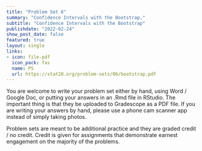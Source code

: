 ```yaml
---
title: "Problem Set 6"
summary: "Confidence Intervals with the Bootstrap."
subtitle: "Confidence Intervals with the Bootstrap"
publishdate: "2022-02-24"
show_post_date: false
featured: true
layout: single
links:
- icon: file-pdf
  icon_pack: fas
  name: PS
  url: https://stat20.org/problem-sets/06/bootstrap.pdf
---
```


You are welcome to write your problem set either by hand, using Word / Google Doc, or putting your answers in an .Rmd file in RStudio. The important thing is that they be uploaded to Gradescope as a PDF file. If you are writing your answers by hand, please use a phone cam scanner app instead of simply taking photos.

Problem sets are meant to be additional practice and they are graded credit / no credit. Credit is given for assignments that demonstrate earnest engagement on the majority of the problems.